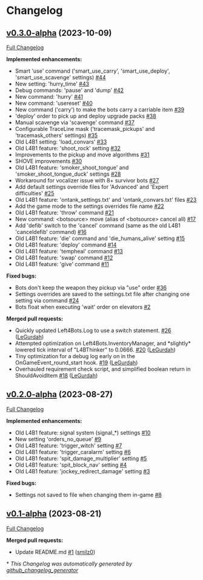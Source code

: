 # Changelog

## [v0.3.0-alpha](https://github.com/smilz0/Left4Bots/tree/v0.3.0-alpha) (2023-10-09)

[Full Changelog](https://github.com/smilz0/Left4Bots/compare/v0.2.0-alpha...v0.3.0-alpha)

**Implemented enhancements:**

- Smart 'use' command \('smart\_use\_carry', 'smart\_use\_deploy', 'smart\_use\_scavenge' settings\) [\#44](https://github.com/smilz0/Left4Bots/issues/44)
- New setting: 'hurry\_time' [\#43](https://github.com/smilz0/Left4Bots/issues/43)
- Debug commands: 'pause' and 'dump' [\#42](https://github.com/smilz0/Left4Bots/issues/42)
- New command: 'hurry' [\#41](https://github.com/smilz0/Left4Bots/issues/41)
- New command: 'usereset' [\#40](https://github.com/smilz0/Left4Bots/issues/40)
- New command \('carry'\) to make the bots carry a carriable item [\#39](https://github.com/smilz0/Left4Bots/issues/39)
- 'deploy' order to pick up and deploy upgrade packs [\#38](https://github.com/smilz0/Left4Bots/issues/38)
- Manual scavenge via 'scavenge' command [\#37](https://github.com/smilz0/Left4Bots/issues/37)
- Configurable TraceLine mask \('tracemask\_pickups' and 'tracemask\_others' settings\) [\#35](https://github.com/smilz0/Left4Bots/issues/35)
- Old L4B1 setting: 'load\_convars' [\#33](https://github.com/smilz0/Left4Bots/issues/33)
- Old L4B1 feature: 'shoot\_rock' setting [\#32](https://github.com/smilz0/Left4Bots/issues/32)
- Improvements to the pickup and move algorithms [\#31](https://github.com/smilz0/Left4Bots/issues/31)
- SHOVE improvements [\#30](https://github.com/smilz0/Left4Bots/issues/30)
- Old L4B1 feature: 'smoker\_shoot\_tongue' and 'smoker\_shoot\_tongue\_duck' settings [\#28](https://github.com/smilz0/Left4Bots/issues/28)
- Workaround for vocalizer issue with 8+ survivor bots [\#27](https://github.com/smilz0/Left4Bots/issues/27)
- Add default settings override files for 'Advanced' and 'Expert difficulties' [\#25](https://github.com/smilz0/Left4Bots/issues/25)
- Old L4B1 feature: 'ontank\_settings.txt' and 'ontank\_convars.txt' files [\#23](https://github.com/smilz0/Left4Bots/issues/23)
- Add the game mode to the settings overrides file name [\#22](https://github.com/smilz0/Left4Bots/issues/22)
- Old L4B1 feature: 'throw' command [\#21](https://github.com/smilz0/Left4Bots/issues/21)
- New command: \<botsource\> move \(alias of \<botsource\> cancel all\) [\#17](https://github.com/smilz0/Left4Bots/issues/17)
- Add 'defib' switch to the 'cancel' command \(same as the old L4B1 'canceldefib' command\) [\#16](https://github.com/smilz0/Left4Bots/issues/16)
- Old L4B1 feature: 'die' command and 'die\_humans\_alive' setting [\#15](https://github.com/smilz0/Left4Bots/issues/15)
- Old L4B1 feature: 'deploy' command [\#14](https://github.com/smilz0/Left4Bots/issues/14)
- Old L4B1 feature: 'tempheal' command [\#13](https://github.com/smilz0/Left4Bots/issues/13)
- Old L4B1 feature: 'swap' command [\#12](https://github.com/smilz0/Left4Bots/issues/12)
- Old L4B1 feature: 'give' command [\#11](https://github.com/smilz0/Left4Bots/issues/11)

**Fixed bugs:**

- Bots don't keep the weapon they pickup via "use" order [\#36](https://github.com/smilz0/Left4Bots/issues/36)
- Settings overrides are saved to the settings.txt file after changing one setting via command [\#24](https://github.com/smilz0/Left4Bots/issues/24)
- Bots float when executing 'wait' order on elevators [\#2](https://github.com/smilz0/Left4Bots/issues/2)

**Merged pull requests:**

- Quickly updated Left4Bots.Log to use a switch statement. [\#26](https://github.com/smilz0/Left4Bots/pull/26) ([LeGurdah](https://github.com/LeGurdah))
- Attempted optimization on Left4Bots.InventoryManager, and \*slightly\* lowered tick interval of "L4BThinker" to 0.0666. [\#20](https://github.com/smilz0/Left4Bots/pull/20) ([LeGurdah](https://github.com/LeGurdah))
- Tiny optimization for a debug log early on in the OnGameEvent\_round\_start hook. [\#19](https://github.com/smilz0/Left4Bots/pull/19) ([LeGurdah](https://github.com/LeGurdah))
- Overhauled requirement check script, and simplified boolean return in ShouldAvoidItem [\#18](https://github.com/smilz0/Left4Bots/pull/18) ([LeGurdah](https://github.com/LeGurdah))

## [v0.2.0-alpha](https://github.com/smilz0/Left4Bots/tree/v0.2.0-alpha) (2023-08-27)

[Full Changelog](https://github.com/smilz0/Left4Bots/compare/v0.1-alpha...v0.2.0-alpha)

**Implemented enhancements:**

- Old L4B1 feature: signal system \(signal\_\*\) settings [\#10](https://github.com/smilz0/Left4Bots/issues/10)
- New setting 'orders\_no\_queue' [\#9](https://github.com/smilz0/Left4Bots/issues/9)
- Old L4B1 feature: 'trigger\_witch' setting [\#7](https://github.com/smilz0/Left4Bots/issues/7)
- Old L4B1 feature: 'trigger\_caralarm' setting [\#6](https://github.com/smilz0/Left4Bots/issues/6)
- Old L4B1 feature: 'spit\_damage\_multiplier' setting [\#5](https://github.com/smilz0/Left4Bots/issues/5)
- Old L4B1 feature: 'spit\_block\_nav' setting [\#4](https://github.com/smilz0/Left4Bots/issues/4)
- Old L4B1 feature: 'jockey\_redirect\_damage' setting [\#3](https://github.com/smilz0/Left4Bots/issues/3)

**Fixed bugs:**

- Settings not saved to file when changing them in-game [\#8](https://github.com/smilz0/Left4Bots/issues/8)

## [v0.1-alpha](https://github.com/smilz0/Left4Bots/tree/v0.1-alpha) (2023-08-21)

[Full Changelog](https://github.com/smilz0/Left4Bots/compare/4f29dd1c2a1d2a90c8d999a80ea50b041a6c1fd8...v0.1-alpha)

**Merged pull requests:**

- Update README.md [\#1](https://github.com/smilz0/Left4Bots/pull/1) ([smilz0](https://github.com/smilz0))



\* *This Changelog was automatically generated by [github_changelog_generator](https://github.com/github-changelog-generator/github-changelog-generator)*

